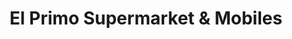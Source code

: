 ---
title: "El Primo Supermarket & Mobiles"
url: /oklahoma-city/el-primo-supermarket-and-mobiles/
shop: convenience
---